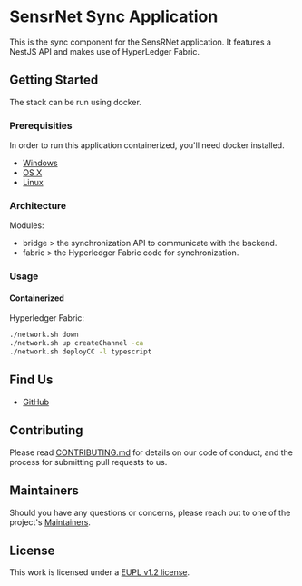 # SensrNet Sync Application

This is the sync component for the SensRNet application. It features a NestJS API and makes use of HyperLedger Fabric.

## Getting Started

The stack can be run using docker.

### Prerequisities

In order to run this application containerized, you'll need docker installed.

* [Windows](https://docs.docker.com/windows/started)
* [OS X](https://docs.docker.com/mac/started/)
* [Linux](https://docs.docker.com/linux/started/)

### Architecture

Modules:

- bridge > the synchronization API to communicate with the backend.
- fabric > the Hyperledger Fabric code for synchronization.

### Usage

#### Containerized
Hyperledger Fabric:

```bash
./network.sh down
./network.sh up createChannel -ca
./network.sh deployCC -l typescript
```

## Find Us

* [GitHub](https://github.com/kadaster-labs/sensrnet-home)

## Contributing

Please read [CONTRIBUTING.md](CONTRIBUTING.md) for details on our code of conduct, and the process for submitting pull requests to us.

## Maintainers <a name="maintainers"></a>

Should you have any questions or concerns, please reach out to one of the project's [Maintainers](./MAINTAINERS.md).

## License

This work is licensed under a [EUPL v1.2 license](./LICENSE.md).

